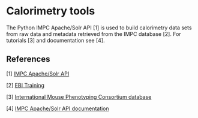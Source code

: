 # Calorimetry tools

The Python IMPC Apache/Solr API [1] is used to build calorimetry data sets from raw data and metadata retrieved from the IMPC database [2]. For tutorials [3] and documentation see [4].

## References
[1] [IMPC Apache/Solr API](https://pypi.org/project/impc-api/)

[2] [EBI Training](https://www.ebi.ac.uk/training/online/courses/international-mouse-phenotyping-consortium/what-is-the-impc/)

[3] [International Mouse Phenotyping Consortium database](https://www.mousephenotype.org/)

[4] [IMPC Apache/Solr API documentation](https://www.ebi.ac.uk/mi/impc/solrdoc/)
